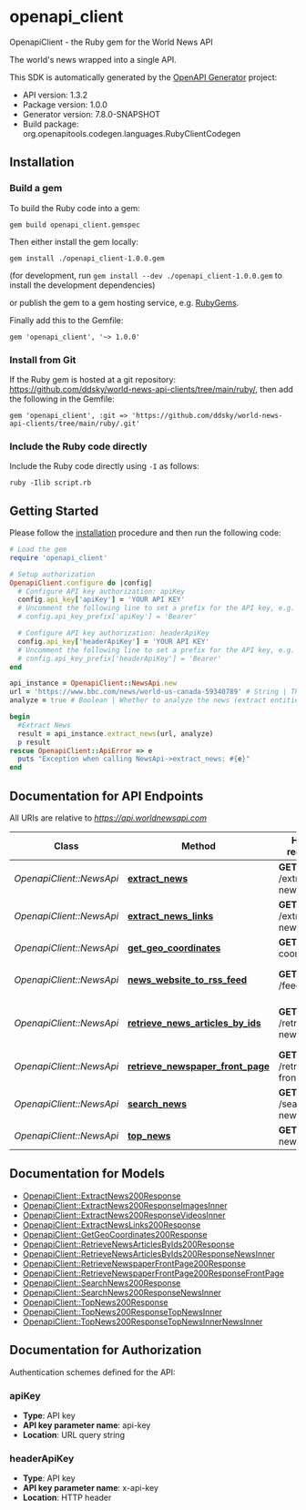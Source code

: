 # openapi_client

OpenapiClient - the Ruby gem for the World News API

The world's news wrapped into a single API.

This SDK is automatically generated by the [OpenAPI Generator](https://openapi-generator.tech) project:

- API version: 1.3.2
- Package version: 1.0.0
- Generator version: 7.8.0-SNAPSHOT
- Build package: org.openapitools.codegen.languages.RubyClientCodegen

## Installation

### Build a gem

To build the Ruby code into a gem:

```shell
gem build openapi_client.gemspec
```

Then either install the gem locally:

```shell
gem install ./openapi_client-1.0.0.gem
```

(for development, run `gem install --dev ./openapi_client-1.0.0.gem` to install the development dependencies)

or publish the gem to a gem hosting service, e.g. [RubyGems](https://rubygems.org/).

Finally add this to the Gemfile:

    gem 'openapi_client', '~> 1.0.0'

### Install from Git

If the Ruby gem is hosted at a git repository: https://github.com/ddsky/world-news-api-clients/tree/main/ruby/, then add the following in the Gemfile:

    gem 'openapi_client', :git => 'https://github.com/ddsky/world-news-api-clients/tree/main/ruby/.git'

### Include the Ruby code directly

Include the Ruby code directly using `-I` as follows:

```shell
ruby -Ilib script.rb
```

## Getting Started

Please follow the [installation](#installation) procedure and then run the following code:

```ruby
# Load the gem
require 'openapi_client'

# Setup authorization
OpenapiClient.configure do |config|
  # Configure API key authorization: apiKey
  config.api_key['apiKey'] = 'YOUR API KEY'
  # Uncomment the following line to set a prefix for the API key, e.g. 'Bearer' (defaults to nil)
  # config.api_key_prefix['apiKey'] = 'Bearer'

  # Configure API key authorization: headerApiKey
  config.api_key['headerApiKey'] = 'YOUR API KEY'
  # Uncomment the following line to set a prefix for the API key, e.g. 'Bearer' (defaults to nil)
  # config.api_key_prefix['headerApiKey'] = 'Bearer'
end

api_instance = OpenapiClient::NewsApi.new
url = 'https://www.bbc.com/news/world-us-canada-59340789' # String | The url of the news.
analyze = true # Boolean | Whether to analyze the news (extract entities etc.)

begin
  #Extract News
  result = api_instance.extract_news(url, analyze)
  p result
rescue OpenapiClient::ApiError => e
  puts "Exception when calling NewsApi->extract_news: #{e}"
end

```

## Documentation for API Endpoints

All URIs are relative to *https://api.worldnewsapi.com*

Class | Method | HTTP request | Description
------------ | ------------- | ------------- | -------------
*OpenapiClient::NewsApi* | [**extract_news**](docs/NewsApi.md#extract_news) | **GET** /extract-news | Extract News
*OpenapiClient::NewsApi* | [**extract_news_links**](docs/NewsApi.md#extract_news_links) | **GET** /extract-news-links | Extract News Links
*OpenapiClient::NewsApi* | [**get_geo_coordinates**](docs/NewsApi.md#get_geo_coordinates) | **GET** /geo-coordinates | Get Geo Coordinates
*OpenapiClient::NewsApi* | [**news_website_to_rss_feed**](docs/NewsApi.md#news_website_to_rss_feed) | **GET** /feed.rss | News Website to RSS Feed
*OpenapiClient::NewsApi* | [**retrieve_news_articles_by_ids**](docs/NewsApi.md#retrieve_news_articles_by_ids) | **GET** /retrieve-news | Retrieve News Articles by Ids
*OpenapiClient::NewsApi* | [**retrieve_newspaper_front_page**](docs/NewsApi.md#retrieve_newspaper_front_page) | **GET** /retrieve-front-page | Retrieve Newspaper Front Page
*OpenapiClient::NewsApi* | [**search_news**](docs/NewsApi.md#search_news) | **GET** /search-news | Search News
*OpenapiClient::NewsApi* | [**top_news**](docs/NewsApi.md#top_news) | **GET** /top-news | Top News


## Documentation for Models

 - [OpenapiClient::ExtractNews200Response](docs/ExtractNews200Response.md)
 - [OpenapiClient::ExtractNews200ResponseImagesInner](docs/ExtractNews200ResponseImagesInner.md)
 - [OpenapiClient::ExtractNews200ResponseVideosInner](docs/ExtractNews200ResponseVideosInner.md)
 - [OpenapiClient::ExtractNewsLinks200Response](docs/ExtractNewsLinks200Response.md)
 - [OpenapiClient::GetGeoCoordinates200Response](docs/GetGeoCoordinates200Response.md)
 - [OpenapiClient::RetrieveNewsArticlesByIds200Response](docs/RetrieveNewsArticlesByIds200Response.md)
 - [OpenapiClient::RetrieveNewsArticlesByIds200ResponseNewsInner](docs/RetrieveNewsArticlesByIds200ResponseNewsInner.md)
 - [OpenapiClient::RetrieveNewspaperFrontPage200Response](docs/RetrieveNewspaperFrontPage200Response.md)
 - [OpenapiClient::RetrieveNewspaperFrontPage200ResponseFrontPage](docs/RetrieveNewspaperFrontPage200ResponseFrontPage.md)
 - [OpenapiClient::SearchNews200Response](docs/SearchNews200Response.md)
 - [OpenapiClient::SearchNews200ResponseNewsInner](docs/SearchNews200ResponseNewsInner.md)
 - [OpenapiClient::TopNews200Response](docs/TopNews200Response.md)
 - [OpenapiClient::TopNews200ResponseTopNewsInner](docs/TopNews200ResponseTopNewsInner.md)
 - [OpenapiClient::TopNews200ResponseTopNewsInnerNewsInner](docs/TopNews200ResponseTopNewsInnerNewsInner.md)


## Documentation for Authorization


Authentication schemes defined for the API:
### apiKey


- **Type**: API key
- **API key parameter name**: api-key
- **Location**: URL query string

### headerApiKey


- **Type**: API key
- **API key parameter name**: x-api-key
- **Location**: HTTP header

